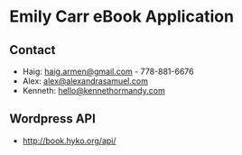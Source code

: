# Emily Carr eBook Application

## Contact

 * Haig: haig.armen@gmail.com - 778-881-6676
 * Alex: alex@alexandrasamuel.com
 * Kenneth: hello@kennethormandy.com

## Wordpress API

 * http://book.hyko.org/api/